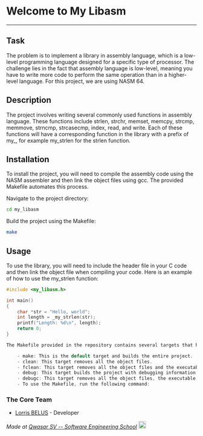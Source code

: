 # Welcome to My Libasm
***

## Task

The problem is to implement a library in assembly language, which is a low-level programming language designed for a specific type of processor. The challenge lies in the fact that assembly language is low-level, meaning you have to write more code to perform the same operation than in a higher-level language. For this project, we are using NASM 64.

## Description

The project involves writing several commonly used functions in assembly language. These functions include strlen, strchr, memset, memcpy, strcmp, memmove, strncmp, strcasecmp, index, read, and write. Each of these functions will have a corresponding function in the library with a prefix of my_, for example my_strlen for the strlen function.

## Installation

To install the project, you will need to compile the assembly code using the NASM assembler and then link the object files using gcc. The provided Makefile automates this process.

Navigate to the project directory:
```bash
cd my_libasm
```

Build the project using the Makefile:
```bash
make
```



## Usage

To use the library, you will need to include the header file in your C code and then link the object file when compiling your code. Here is an example of how to use the my_strlen function:
```c
#include <my_libasm.h>

int main()
{
    char *str = "Hello, world";
    int length = _my_strlen(str);
    printf("Length: %d\n", length);
    return 0;
}

The Makefile provided in the repository contains several targets that help with the build and clean process:

    - make: This is the default target and builds the entire project.
    - clean: This target removes all the object files.
    - fclean: This target removes all the object files and the executable.
    - debug: This target builds the project with debugging information.
    - debugc: This target removes all the object files, the executable, and the debug file.
    - To use the Makefile, run the following command:

```

### The Core Team
* [Lorris BELUS](//github.com/Lbelus) - Developer


<span><i>Made at <a href='https://qwasar.io'>Qwasar SV -- Software Engineering School</a></i></span>
<span><img alt="Qwasar SV -- Software Engineering School's Logo" src="https://storage.googleapis.com/qwasar-public/qwasar-logo_50x50.png" width="20px" /></span>
